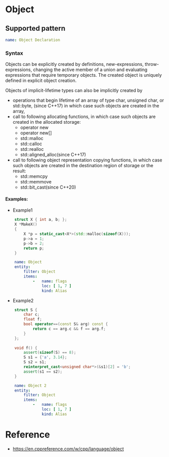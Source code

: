 # Object

## Supported pattern
```yaml
name: Object Declaration
```
### Syntax
Objects can be explicitly created by definitions, new-expressions, throw-expressions, changing the active member of a union and evaluating expressions that require temporary objects. The created object is uniquely defined in explicit object creation.

Objects of implicit-lifetime types can also be implicitly created by

- operations that begin lifetime of an array of type char, unsigned char, or std::byte, (since C++17) in which case such objects are created in the array,
- call to following allocating functions, in which case such objects are created in the allocated storage:
  - operator new
  - operator new[]
  - std::malloc
  - std::calloc
  - std::realloc
  - std::aligned_alloc(since C++17)
- call to following object representation copying functions, in which case such objects are created in the destination region of storage or the result:
  - std::memcpy
  - std::memmove
  - std::bit_cast(since C++20)



#### Examples: 

- Example1
```cpp
    struct X { int a, b; };
    X *MakeX()
    {
        X *p = static_cast<X*>(std::malloc(sizeof(X)));
        p->a = 1;
        p->b = 2;
        return p;
    }
```

```yaml
    name: Object
    entity:
        filter: Object
        items:
            -   name: flags
                loc: [ 1, 7 ]
                kind: Alias
```

- Example2
```cpp
    struct S {
        char c;  
        float f; 
        bool operator==(const S& arg) const { 
            return c == arg.c && f == arg.f;
        }
    };
 
    void f() {
        assert(sizeof(S) == 8);
        S s1 = {'a', 3.14};
        S s2 = s1;
        reinterpret_cast<unsigned char*>(&s1)[2] = 'b'; 
        assert(s1 == s2); 
    }
```

```yaml
    name: Object 2
    entity:
        filter: Object
        items:
            -   name: flags
                loc: [ 1, 7 ]
                kind: Alias
```

# Reference
- https://en.cppreference.com/w/cpp/language/object

